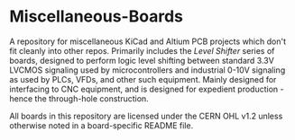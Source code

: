 # Miscellaneous-Boards
A repository for miscellaneous KiCad and Altium PCB projects which don't fit cleanly into other repos. Primarily includes the *Level Shifter* series of boards, designed to perform logic level shifting between standard 3.3V LVCMOS signaling used by microcontrollers and industrial 0-10V signaling as used by PLCs, VFDs, and other such equipment. Mainly designed for interfacing to CNC equipment, and is designed for expedient production - hence the through-hole construction.

All boards in this repository are licensed under the CERN OHL v1.2 unless otherwise noted in a board-specific README file. 
